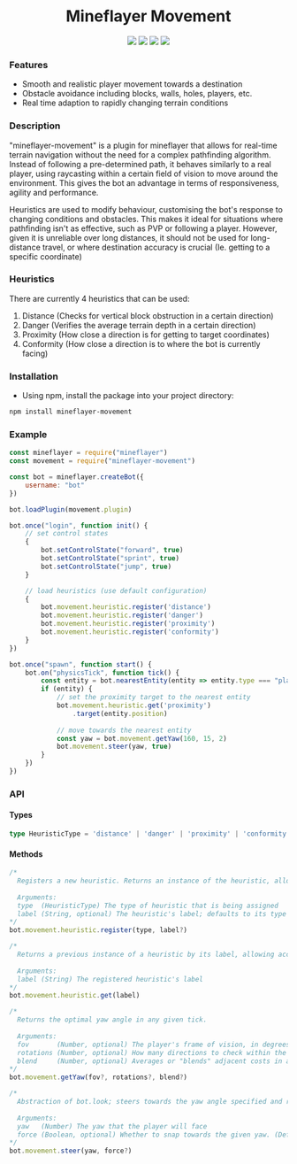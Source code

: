 <div align="center">
  <h1>Mineflayer Movement</h1>
  <img src="https://img.shields.io/npm/v/mineflayer-movement?style=flat-square">
  <img src="https://img.shields.io/github/license/firejoust/mineflayer-movement?style=flat-square">
  <img src="https://img.shields.io/github/issues/firejoust/mineflayer-movement?style=flat-square">
  <img src="https://img.shields.io/github/issues-pr/firejoust/mineflayer-movement?style=flat-square">
</div>

### Features
- Smooth and realistic player movement towards a destination
- Obstacle avoidance including blocks, walls, holes, players, etc.
- Real time adaption to rapidly changing terrain conditions

### Description
"mineflayer-movement" is a plugin for mineflayer that allows for real-time terrain navigation without the need for a complex pathfinding algorithm. Instead of following a pre-determined path, it behaves similarly to a real player, using raycasting within a certain field of vision to move around the environment. This gives the bot an advantage in terms of responsiveness, agility and performance.

Heuristics are used to modify behaviour, customising the bot's response to changing conditions and obstacles. This makes it ideal for situations where pathfinding isn't as effective, such as PVP or following a player. However, given it is unreliable over long distances, it should not be used for long-distance travel, or where destination accuracy is crucial (Ie. getting to a specific coordinate)

### Heuristics
There are currently 4 heuristics that can be used:
1. Distance (Checks for vertical block obstruction in a certain direction)
2. Danger (Verifies the average terrain depth in a certain direction)
3. Proximity (How close a direction is for getting to target coordinates)
4. Conformity (How close a direction is to where the bot is currently facing)

### Installation
- Using npm, install the package into your project directory:
```sh
npm install mineflayer-movement
```

### Example
```js
const mineflayer = require("mineflayer")
const movement = require("mineflayer-movement")

const bot = mineflayer.createBot({
    username: "bot"
})

bot.loadPlugin(movement.plugin)

bot.once("login", function init() {
    // set control states
    {
        bot.setControlState("forward", true)
        bot.setControlState("sprint", true)
        bot.setControlState("jump", true)
    }

    // load heuristics (use default configuration)
    {
        bot.movement.heuristic.register('distance')
        bot.movement.heuristic.register('danger')
        bot.movement.heuristic.register('proximity')
        bot.movement.heuristic.register('conformity')
    }
})

bot.once("spawn", function start() {
    bot.on("physicsTick", function tick() {
        const entity = bot.nearestEntity(entity => entity.type === "player")
        if (entity) {
            // set the proximity target to the nearest entity
            bot.movement.heuristic.get('proximity')
                .target(entity.position)
            
            // move towards the nearest entity
            const yaw = bot.movement.getYaw(160, 15, 2)
            bot.movement.steer(yaw, true)
        }
    })
})
```

### API
#### Types
```ts
type HeuristicType = 'distance' | 'danger' | 'proximity' | 'conformity'
```
#### Methods
```js
/*
  Registers a new heuristic. Returns an instance of the heuristic, allowing access to its setters.
  
  Arguments:
  type  (HeuristicType) The type of heuristic that is being assigned
  label (String, optional) The heuristic's label; defaults to its type
*/
bot.movement.heuristic.register(type, label?)

/*
  Returns a previous instance of a heuristic by its label, allowing access to its setters.
  
  Arguments:
  label (String) The registered heuristic's label
*/
bot.movement.heuristic.get(label)

/*
  Returns the optimal yaw angle in any given tick.
  
  Arguments:
  fov       (Number, optional) The player's frame of vision, in degrees (Default: 240)
  rotations (Number, optional) How many directions to check within the FOV (Default: 15)
  blend     (Number, optional) Averages or "blends" adjacent costs in a radius of N rotations (Default: 2)
*/
bot.movement.getYaw(fov?, rotations?, blend?)

/*
  Abstraction of bot.look; steers towards the yaw angle specified and returns a promise.
  
  Arguments:
  yaw   (Number) The yaw that the player will face
  force (Boolean, optional) Whether to snap towards the given yaw. (Default: true)
*/
bot.movement.steer(yaw, force?)
```
